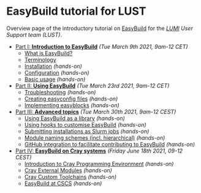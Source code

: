 # EasyBuild tutorial for LUST

Overview page of the introductory tutorial on [EasyBuild](https://easybuild.io) for the *[LUMI](https://www.lumi-supercomputer.eu) User Support team (LUST)*.

- [Part I: **Introduction to EasyBuild**](part1_intro.md) *(Tue March 9th 2021, 9am-12 CET)*
    * [What is EasyBuild?](what_is_easybuild.md)
    * [Terminology](terminology.md)
    * [Installation](installation.md) *(hands-on)*
    * [Configuration](configuration.md) *(hands-on)*
    * [Basic usage](basic_usage.md) *(hands-on)*
- [Part II: **Using EasyBuild**](part2_using.md) *(Tue March 23rd 2021, 9am-12 CET)*
    * [Troubleshooting](troubleshooting.md) *(hands-on)*
    * [Creating easyconfig files](creating_easyconfig_files.md) *(hands-on)*
    * [Implementing easyblocks](implementing_easyblocks.md) *(hands-on)*
- [Part III: **Advanced topics**](part3_advanced.md) *(Tue March 30th 2021, 9am-12 CEST)*
    * [Using EasyBuild as a library](easybuild_library.md) *(hands-on)*
    * [Using hooks to customise EasyBuild](hooks.md) *(hands-on)*
    * [Submitting installations as Slurm jobs](slurm_jobs.md) *(hands-on)*
    * [Module naming schemes (incl. hierarchical)](module_naming_schemes.md) *(hands-on)*
    * [GitHub integration to facilitate contributing to EasyBuild](github_integration.md) *(hands-on)*
- [Part IV: **EasyBuild on Cray systems**](part4_cray.md) *(Friday June 18th 2021, 09-12 CEST)*
    * [Introduction to Cray Programming Environment](cray/introduction.md) *(hands-on)*
    * [Cray External Modules](cray/external_modules.md) *(hands-on)*
    * [Cray Custom Toolchains](cray/custom_toolchains.md) *(hands-on)*
    * [EasyBuild at CSCS](cray/easybuild_at_cscs.md) *(hands-on)*
